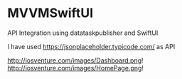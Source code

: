 # MVVMSwiftUI
API Integration using datataskpublisher and SwiftUI

I have used https://jsonplaceholder.typicode.com/ as API


http://iosventure.com/images/Dashboard.png!
http://iosventure.com/images/HomePage.png!
